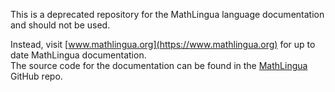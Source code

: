 This is a deprecated repository for the MathLingua language documentation and should not be used.

Instead, visit [www.mathlingua.org](https://www.mathlingua.org) for up to date MathLingua documentation.  
The source code for the documentation can be found in the [MathLingua](https://github.com/DominicKramer/mathlingua) 
GitHub repo.

